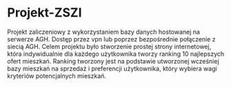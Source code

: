 # Projekt-ZSZI
Projekt zaliczeniowy z wykorzystaniem bazy danych hostowanej na serwerze AGH. Dostęp przez vpn lub poprzez bezpośrednie połączenie z siecią AGH.
Celem projektu było stworzenie prostej strony internetowej, która indywidualnie dla każdego użytkownika tworzy ranking 10 najlepszych ofert mieszkań.
Ranking tworzony jest na podstawie utworzonej wcześniej bazy mieszkań na sprzedaż i preferencji użytkownika, który wybiera
wagi kryteriów potencjalnych mieszkań.
